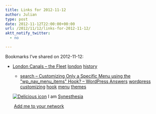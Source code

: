 ```yaml
---
title: Links for 2012-11-12
author: Julian
type: post
date: 2012-11-12T22:00:00+00:00
url: /2012/11/12/links-for-2012-11-12/
aktt_notify_twitter:
  - no

---
```

Bookmarks I&#8217;ve shared on 2012-11-12:

  * [London Canals &#8211; the Fleet][1] 
    [london][2] [history][3] </li> 
    
      * [search &#8211; Customizing Only a Specific Menu using the "wp\_nav\_menu_items" Hook? &#8211; WordPress Answers][4] 
        [wordpress][5] [customizing][6] [hook][7] [menu][8] [themes][9] </li> </ul> 
        
        <p class="deliciouslink">
          <a href="https://del.icio.us/synesthesia" title="See all my bookmarks on del.icio.us"><img src="https://www.synesthesia.co.uk/images/deliciousicon.jpg" alt="Delicious icon" /></a>&nbsp;I am <a href="https://del.icio.us/synesthesia" title="See all my bookmarks on del.icio.us">Synesthesia</a>
        </p>
        
        <p class="deliciouslink">
          <a href="https://del.icio.us/network?add=synesthesia" title="Add me to your del.icio.us network"><img src="https://www.synesthesia.co.uk/images/add.gif" alt="" /></a>&nbsp;<a href="https://del.icio.us/network?add=synesthesia" title="Add me to your del.icio.us network">Add me to your network</a>
        </p>

 [1]: https://www.londoncanals.co.uk/fleet/flt02.html
 [2]: https://www.delicious.com/synesthesia/london
 [3]: https://www.delicious.com/synesthesia/history
 [4]: https://wordpress.stackexchange.com/questions/2143/customizing-only-a-specific-menu-using-the-wp-nav-menu-items-hook
 [5]: https://www.delicious.com/synesthesia/wordpress
 [6]: https://www.delicious.com/synesthesia/customizing
 [7]: https://www.delicious.com/synesthesia/hook
 [8]: https://www.delicious.com/synesthesia/menu
 [9]: https://www.delicious.com/synesthesia/themes
